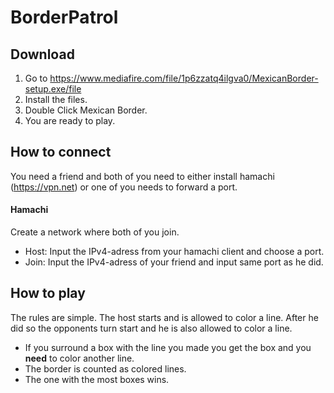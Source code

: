 # BorderPatrol

## Download
1. Go to https://www.mediafire.com/file/1p6zzatq4ilgva0/MexicanBorder-setup.exe/file 
2. Install the files.
3. Double Click Mexican Border.
4. You are ready to play.




## How to connect
You need a friend and both of you need to either install hamachi (https://vpn.net) or one of you needs to forward a port.

#### Hamachi
Create a network where both of you join.
* Host: Input the IPv4-adress from your hamachi client and choose a port.
* Join: Input the IPv4-adress of your friend and input same port as he did.

## How to play
The rules are simple. The host starts and is allowed to color a line.
After he did so the opponents turn start and he is also allowed to color a line.

* If you surround a box with the line you made you get the box and you **need** to color another line.
* The border is counted as colored lines.
* The one with the most boxes wins.
